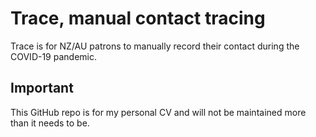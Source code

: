 # Trace, manual contact tracing

Trace is for NZ/AU patrons to manually record their contact during the COVID-19 pandemic.

## Important

This GitHub repo is for my personal CV and will not be maintained more than it needs to be.
